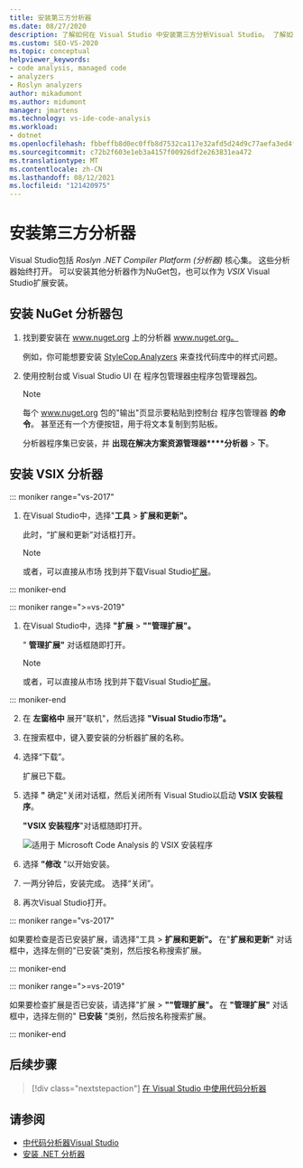 ```yaml
---
title: 安装第三方分析器
ms.date: 08/27/2020
description: 了解如何在 Visual Studio 中安装第三方分析Visual Studio。 了解如何在 .vsix 文件和分析器包NuGet分析器。
ms.custom: SEO-VS-2020
ms.topic: conceptual
helpviewer_keywords:
- code analysis, managed code
- analyzers
- Roslyn analyzers
author: mikadumont
ms.author: midumont
manager: jmartens
ms.technology: vs-ide-code-analysis
ms.workload:
- dotnet
ms.openlocfilehash: fbbeffb8d0ec0ffb8d7532ca117e32afd5d24d9c77aefa3ed4f5b1407fa20aa8
ms.sourcegitcommit: c72b2f603e1eb3a4157f00926df2e263831ea472
ms.translationtype: MT
ms.contentlocale: zh-CN
ms.lasthandoff: 08/12/2021
ms.locfileid: "121420975"
---
```

# <a name="install-third-party-analyzers"></a>安装第三方分析器

Visual Studio包括 *Roslyn .NET Compiler Platform (分析器)* 核心集。 这些分析器始终打开。 可以安装其他分析器作为NuGet包，也可以作为 *VSIX* Visual Studio扩展安装。

## <a name="to-install-nuget-analyzer-packages"></a>安装 NuGet 分析器包

1. 找到要安装在 www.nuget.org 上的分析器 www.nuget.org。

   例如，你可能想要安装 [StyleCop.Analyzers](https://www.nuget.org/packages/stylecop.analyzers/) 来查找代码库中的样式问题。

2. 使用控制台或 Visual Studio UI 在 程序包管理器[中](/nuget/quickstart/install-and-use-a-package-in-visual-studio#package-manager-console)程序包管理器[包](/nuget/quickstart/install-and-use-a-package-in-visual-studio#package-manager-console)。

   > [!NOTE]
   > 每个 www.nuget.org 包的"输出"页显示要粘贴到控制台 程序包管理器 **的命令**。 甚至还有一个方便按钮，用于将文本复制到剪贴板。

   分析器程序集已安装，并 **出现在解决方案资源管理器****分析器**  >  **下**。

## <a name="to-install-vsix-analyzers"></a>安装 VSIX 分析器

::: moniker range="vs-2017"

1. 在Visual Studio中，选择"**工具** > **扩展和更新"。**

   此时，“扩展和更新”对话框打开。

   > [!NOTE]
   > 或者，可以直接从市场 找到并下载Visual Studio[扩展](https://marketplace.visualstudio.com)。

::: moniker-end

::: moniker range=">=vs-2019"

1. 在Visual Studio中，选择 **"扩展** > **""管理扩展"。**

   " **管理扩展"** 对话框随即打开。

   > [!NOTE]
   > 或者，可以直接从市场 找到并下载Visual Studio[扩展](https://marketplace.visualstudio.com)。

::: moniker-end

2. 在 **左窗格中** 展开"联机"，然后选择 **"Visual Studio市场"。**

3. 在搜索框中，键入要安装的分析器扩展的名称。

4. 选择“下载”。

   扩展已下载。

5. 选择 **"** 确定"关闭对话框，然后关闭所有 Visual Studio以启动 **VSIX 安装程序**。

   **"VSIX 安装程序**"对话框随即打开。

   ![适用于 Microsoft Code Analysis 的 VSIX 安装程序](media/vsix-installer-code-analysis.png)

6. 选择 **"修改** "以开始安装。

7. 一两分钟后，安装完成。 选择“关闭”。

8. 再次Visual Studio打开。

::: moniker range="vs-2017"

如果要检查是否已安装扩展，请选择"工具  >  **扩展和更新"。** 在"**扩展和更新"** 对话框中，选择左侧的"已安装"类别，然后按名称搜索扩展。

::: moniker-end

::: moniker range=">=vs-2019"

如果要检查扩展是否已安装，请选择"扩展  >  **""管理扩展"。** 在 **"管理扩展"** 对话框中，选择左侧的" **已安装** "类别，然后按名称搜索扩展。

::: moniker-end

## <a name="next-steps"></a>后续步骤

> [!div class="nextstepaction"]
> [在 Visual Studio 中使用代码分析器](../code-quality/use-roslyn-analyzers.md)

## <a name="see-also"></a>请参阅

- [中代码分析器Visual Studio](../code-quality/roslyn-analyzers-overview.md)
- [安装 .NET 分析器](../code-quality/install-net-analyzers.md)
